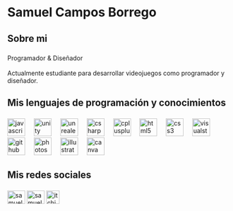 <h1 align="left">Samuel Campos Borrego</h1>

###

<h2 align="left">Sobre mi</h2>

###

<p align="left">Programador & Diseñador<br><br>Actualmente estudiante para desarrollar videojuegos como programador y diseñador.</p>

###

<h2 align="left">Mis lenguajes de programación y conocimientos</h2>

###

<div align="left">
  <img src="https://cdn.jsdelivr.net/gh/devicons/devicon/icons/javascript/javascript-original.svg" height="40" alt="javascript logo"  />
  <img width="12" />
  <img src="https://cdn.jsdelivr.net/gh/devicons/devicon/icons/unity/unity-original.svg" height="40" alt="unity logo"  />
  <img width="12" />
  <img src="https://cdn.jsdelivr.net/gh/devicons/devicon/icons/unrealengine/unrealengine-original.svg" height="40" alt="unrealengine logo"  />
  <img width="12" />
  <img src="https://cdn.jsdelivr.net/gh/devicons/devicon/icons/csharp/csharp-original.svg" height="40" alt="csharp logo"  />
  <img width="12" />
  <img src="https://cdn.jsdelivr.net/gh/devicons/devicon/icons/cplusplus/cplusplus-original.svg" height="40" alt="cplusplus logo"  />
  <img width="12" />
  <img src="https://cdn.jsdelivr.net/gh/devicons/devicon/icons/html5/html5-original.svg" height="40" alt="html5 logo"  />
  <img width="12" />
  <img src="https://cdn.jsdelivr.net/gh/devicons/devicon/icons/css3/css3-original.svg" height="40" alt="css3 logo"  />
  <img width="12" />
  <img src="https://cdn.jsdelivr.net/gh/devicons/devicon/icons/visualstudio/visualstudio-plain.svg" height="40" alt="visualstudio logo"  />
  <img width="12" />
  <img src="https://cdn.jsdelivr.net/gh/devicons/devicon/icons/github/github-original.svg" height="40" alt="github logo"  />
  <img width="12" />
  <img src="https://cdn.jsdelivr.net/gh/devicons/devicon/icons/photoshop/photoshop-plain.svg" height="40" alt="photoshop logo"  />
  <img width="12" />
  <img src="https://cdn.jsdelivr.net/gh/devicons/devicon/icons/illustrator/illustrator-plain.svg" height="40" alt="illustrator logo"  />
  <img width="12" />
  <img src="https://cdn.jsdelivr.net/gh/devicons/devicon/icons/canva/canva-original.svg" height="40" alt="canva logo"  />

</div>

###

<h2 align="left">Mis redes sociales</h2>

###

<div align="left">
	<a href="https://twitter.com/SamuSamu_VYT" target="blank"><img align="center" src="https://cdn.jsdelivr.net/gh/devicons/devicon/icons/twitter/twitter-original.svg" 	alt="samuel campos borrego" height="30" width="40" /></a>
	<a href="https://www.linkedin.com/in/samuel-c-651298297/" target="blank"><img align="center" 	src="https://cdn.jsdelivr.net/gh/devicons/devicon/icons/linkedin/linkedin-original.svg" alt="samuel campos borrego" height="30" width="40" /></a>
	<a href="https://samusamu-v.itch.io" target="blank"><img align="center" 	src="https://static-00.iconduck.com/assets.00/itch-io-icon-512x512-wwio9bi8.png" alt="itchio" height="30" width="30" /></a>
</div>

###
